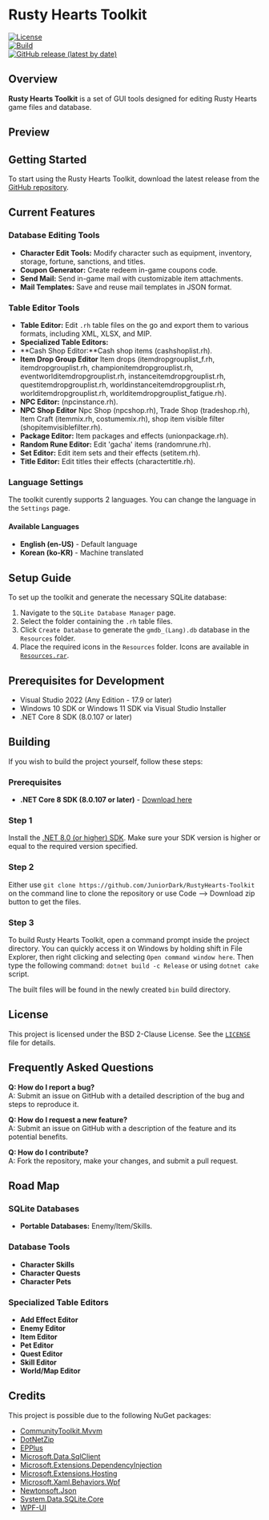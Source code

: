 # Rusty Hearts Toolkit

[![License](https://img.shields.io/github/license/JuniorDark/RustyHearts-Toolkit?color=green)](LICENSE)  
[![Build](https://github.com/JuniorDark/RustyHearts-Toolkit/actions/workflows/build.yml/badge.svg)](https://github.com/JuniorDark/RustyHearts-Toolkit/actions/workflows/build.yml)  
[![GitHub release (latest by date)](https://img.shields.io/github/v/release/JuniorDark/RustyHearts-Toolkit)](https://github.com/JuniorDark/RustyHearts-Toolkit/releases/latest)

## Overview

**Rusty Hearts Toolkit** is a set of GUI tools designed for editing Rusty Hearts game files and database.

## Preview
<!-- Include screenshots later here to provide a visual overview of the toolkit. -->

## Getting Started

To start using the Rusty Hearts Toolkit, download the latest release from the [GitHub repository](https://github.com/JuniorDark/RustyHearts-Toolkit/releases/latest).

## Current Features

### Database Editing Tools
- **Character Edit Tools:** Modify character such as equipment, inventory, storage, fortune, sanctions, and titles.
- **Coupon Generator:** Create redeem in-game coupons code.
- **Send Mail:** Send in-game mail with customizable item attachments.
- **Mail Templates:** Save and reuse mail templates in JSON format.

### Table Editor Tools
- **Table Editor:** Edit `.rh` table files on the go and export them to various formats, including XML, XLSX, and MIP.
- **Specialized Table Editors:**
- **Cash Shop Editor:**Cash shop items (cashshoplist.rh).
- **Item Drop Group Editor** Item drops (itemdropgrouplist_f.rh, itemdropgrouplist.rh, championitemdropgrouplist.rh, eventworlditemdropgrouplist.rh, instanceitemdropgrouplist.rh, questitemdropgrouplist.rh, worldinstanceitemdropgrouplist.rh, worlditemdropgrouplist.rh, worlditemdropgrouplist_fatigue.rh).
- **NPC Editor:** (npcinstance.rh).
- **NPC Shop Editor** Npc Shop (npcshop.rh), Trade Shop (tradeshop.rh), Item Craft (itemmix.rh, costumemix.rh), shop item visible filter (shopitemvisiblefilter.rh).
- **Package Editor:** Item packages and effects (unionpackage.rh).
- **Random Rune Editor:** Edit 'gacha' items (randomrune.rh).
- **Set Editor:** Edit item sets and their effects (setitem.rh).
- **Title Editor:** Edit titles their effects (charactertitle.rh).

### Language Settings

The toolkit curently supports 2 languages. You can change the language in the `Settings` page.

#### Available Languages
- **English (en-US)** - Default language
- **Korean (ko-KR)** - Machine translated

## Setup Guide

To set up the toolkit and generate the necessary SQLite database:

1. Navigate to the `SQLite Database Manager` page.
2. Select the folder containing the `.rh` table files.
3. Click `Create Database` to generate the `gmdb_(Lang).db` database in the `Resources` folder.
4. Place the required icons in the `Resources` folder. Icons are available in [`Resources.rar`](Resources.rar).

## Prerequisites for Development
* Visual Studio 2022 (Any Edition - 17.9 or later)
* Windows 10 SDK or Windows 11 SDK via Visual Studio Installer
* .NET Core 8 SDK (8.0.107 or later)

## Building

If you wish to build the project yourself, follow these steps:

### Prerequisites
- **.NET Core 8 SDK (8.0.107 or later)** - [Download here](https://dotnet.microsoft.com/download/dotnet/8.0)

### Step 1

Install the [.NET 8.0 (or higher) SDK](https://dotnet.microsoft.com/download/dotnet/8.0).
Make sure your SDK version is higher or equal to the required version specified. 

### Step 2

Either use `git clone https://github.com/JuniorDark/RustyHearts-Toolkit` on the command line to clone the repository or use Code --> Download zip button to get the files.

### Step 3

To build Rusty Hearts Toolkit, open a command prompt inside the project directory.
You can quickly access it on Windows by holding shift in File Explorer, then right clicking and selecting `Open command window here`.
Then type the following command: `dotnet build -c Release` or using `dotnet cake` script.
 
The built files will be found in the newly created `bin` build directory.

## License

This project is licensed under the BSD 2-Clause License. See the [`LICENSE`](LICENSE) file for details.

## Frequently Asked Questions

**Q: How do I report a bug?**  
A: Submit an issue on GitHub with a detailed description of the bug and steps to reproduce it.

**Q: How do I request a new feature?**  
A: Submit an issue on GitHub with a description of the feature and its potential benefits.

**Q: How do I contribute?**  
A: Fork the repository, make your changes, and submit a pull request.

## Road Map

### SQLite Databases
- **Portable Databases:** Enemy/Item/Skills.

### Database Tools
- **Character Skills**
- **Character Quests**
- **Character Pets**

### Specialized Table Editors
- **Add Effect Editor**
- **Enemy Editor**
- **Item Editor**
- **Pet Editor**
- **Quest Editor**
- **Skill Editor**
- **World/Map Editor**

## Credits

This project is possible due to the following NuGet packages:

- [CommunityToolkit.Mvvm](https://www.nuget.org/packages/CommunityToolkit.Mvvm)
- [DotNetZip](https://www.nuget.org/packages/dotnetzip)
- [EPPlus](https://www.nuget.org/packages/EPPlus)
- [Microsoft.Data.SqlClient](https://www.nuget.org/packages/Microsoft.Data.SqlClient)
- [Microsoft.Extensions.DependencyInjection](https://www.nuget.org/packages/Microsoft.Extensions.DependencyInjection)
- [Microsoft.Extensions.Hosting](https://www.nuget.org/packages/Microsoft.Extensions.Hosting)
- [Microsoft.Xaml.Behaviors.Wpf](https://www.nuget.org/packages/Microsoft.Xaml.Behaviors.Wpf)
- [Newtonsoft.Json](https://www.nuget.org/packages/Newtonsoft.Json)
- [System.Data.SQLite.Core](https://www.nuget.org/packages/System.Data.SQLite.Core)
- [WPF-UI](https://www.nuget.org/packages/WPF-UI/)